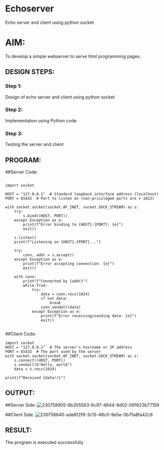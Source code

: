 # Echoserver
Echo server and client using python socket

# AIM:

To develop a simple webserver to serve html programming pages.

## DESIGN STEPS:

### Step 1:

Design of echo server and client using python socket

### Step 2:

Implementation using Python code

### Step 3:

Testing the server and client 

## PROGRAM:

##Server Code:
```

import socket

HOST = "127.0.0.1"  # Standard loopback interface address (localhost)
PORT = 65432  # Port to listen on (non-privileged ports are > 1023)

with socket.socket(socket.AF_INET, socket.SOCK_STREAM) as s:
    try:
        s.bind((HOST, PORT))
    except Exception as e:
        print(f"Error binding to {HOST}:{PORT}: {e}")
        exit()
    
    s.listen()
    print(f"Listening on {HOST}:{PORT}...")

    try:
        conn, addr = s.accept()
    except Exception as e:
        print(f"Error accepting connection: {e}")
        exit()

    with conn:
        print(f"Connected by {addr}")
        while True:
            try:
                data = conn.recv(1024)
                if not data:
                    break
                conn.sendall(data)
            except Exception as e:
                print(f"Error receiving/sending data: {e}")
                exit()


```
##Client Code:
```
import socket
HOST = "127.0.0.1"  # The server's hostname or IP address
PORT = 65432  # The port used by the server
with socket.socket(socket.AF_INET, socket.SOCK_STREAM) as s:
    s.connect((HOST, PORT))
    s.sendall(b"Hello, world")
    data = s.recv(1024)

print(f"Received {data!r}")

```
## OUTPUT:
##Server Side:
![230758905-6b305563-6c97-4644-9d02-061623b77159](https://github.com/ASHWINKUMAR2903/Echoserver/assets/119407186/8d455d86-f822-464a-ad84-935b422f58b3)

##Client Side:
![230758640-ade6f2f9-3c15-48c0-9e5e-0b7fa8fa42c9](https://github.com/ASHWINKUMAR2903/Echoserver/assets/119407186/36c69cb5-33ce-41ba-b0fc-bbb99ace28f9)

## RESULT:
The program is executed successfully
